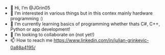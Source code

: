 - 👋 Hi, I’m @JGrin05
- 👀 I’m interested in various things but in this contex mainly hardware programming :)
- 🌱 I’m currently learning basics of programming whether thats C#, C++, Python or app development!
- 💞️ I’m looking to collaborate on (not yet!)
- 📫 How to reach me https://www.linkedin.com/in/julian-grinkevic-0a88a4195/

<!---
JGrin05/JGrin05 is a ✨ special ✨ repository because its `README.md` (this file) appears on your GitHub profile.
You can click the Preview link to take a look at your changes.
--->
